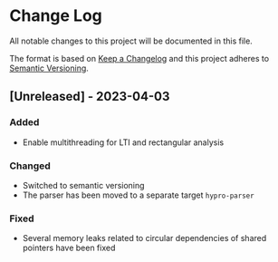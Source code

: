 # Change Log

All notable changes to this project will be documented in this file.

The format is based on [Keep a Changelog](http://keepachangelog.com/)
and this project adheres to [Semantic Versioning](http://semver.org/).

## [Unreleased] - 2023-04-03

### Added

- Enable multithreading for LTI and rectangular analysis

### Changed

- Switched to semantic versioning
- The parser has been moved to a separate target ```hypro-parser```

### Fixed

- Several memory leaks related to circular dependencies of shared pointers have been fixed
